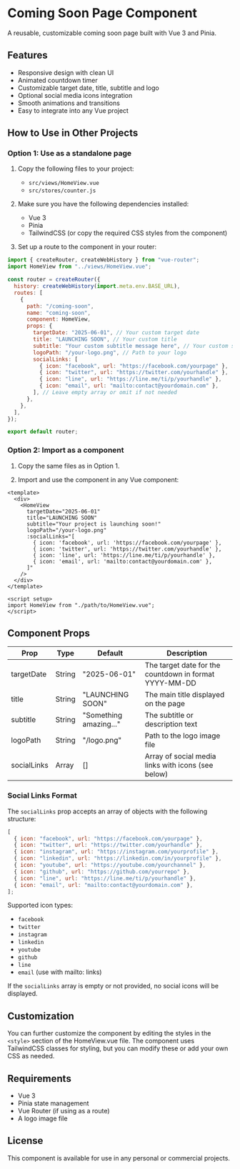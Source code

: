 # Coming Soon Page Component

A reusable, customizable coming soon page built with Vue 3 and Pinia.

## Features

- Responsive design with clean UI
- Animated countdown timer
- Customizable target date, title, subtitle and logo
- Optional social media icons integration
- Smooth animations and transitions
- Easy to integrate into any Vue project

## How to Use in Other Projects

### Option 1: Use as a standalone page

1. Copy the following files to your project:

   - `src/views/HomeView.vue`
   - `src/stores/counter.js`

2. Make sure you have the following dependencies installed:

   - Vue 3
   - Pinia
   - TailwindCSS (or copy the required CSS styles from the component)

3. Set up a route to the component in your router:

```js
import { createRouter, createWebHistory } from "vue-router";
import HomeView from "../views/HomeView.vue";

const router = createRouter({
  history: createWebHistory(import.meta.env.BASE_URL),
  routes: [
    {
      path: "/coming-soon",
      name: "coming-soon",
      component: HomeView,
      props: {
        targetDate: "2025-06-01", // Your custom target date
        title: "LAUNCHING SOON", // Your custom title
        subtitle: "Your custom subtitle message here", // Your custom subtitle
        logoPath: "/your-logo.png", // Path to your logo
        socialLinks: [
          { icon: "facebook", url: "https://facebook.com/yourpage" },
          { icon: "twitter", url: "https://twitter.com/yourhandle" },
          { icon: "line", url: "https://line.me/ti/p/yourhandle" },
          { icon: "email", url: "mailto:contact@yourdomain.com" },
        ], // Leave empty array or omit if not needed
      },
    },
  ],
});

export default router;
```

### Option 2: Import as a component

1. Copy the same files as in Option 1.

2. Import and use the component in any Vue component:

```vue
<template>
  <div>
    <HomeView
      targetDate="2025-06-01"
      title="LAUNCHING SOON"
      subtitle="Your project is launching soon!"
      logoPath="/your-logo.png"
      :socialLinks="[
        { icon: 'facebook', url: 'https://facebook.com/yourpage' },
        { icon: 'twitter', url: 'https://twitter.com/yourhandle' },
        { icon: 'line', url: 'https://line.me/ti/p/yourhandle' },
        { icon: 'email', url: 'mailto:contact@yourdomain.com' },
      ]"
    />
  </div>
</template>

<script setup>
import HomeView from "./path/to/HomeView.vue";
</script>
```

## Component Props

| Prop        | Type   | Default                | Description                                            |
| ----------- | ------ | ---------------------- | ------------------------------------------------------ |
| targetDate  | String | "2025-06-01"           | The target date for the countdown in format YYYY-MM-DD |
| title       | String | "LAUNCHING SOON"       | The main title displayed on the page                   |
| subtitle    | String | "Something amazing..." | The subtitle or description text                       |
| logoPath    | String | "/logo.png"            | Path to the logo image file                            |
| socialLinks | Array  | []                     | Array of social media links with icons (see below)     |

### Social Links Format

The `socialLinks` prop accepts an array of objects with the following structure:

```js
[
  { icon: "facebook", url: "https://facebook.com/yourpage" },
  { icon: "twitter", url: "https://twitter.com/yourhandle" },
  { icon: "instagram", url: "https://instagram.com/yourprofile" },
  { icon: "linkedin", url: "https://linkedin.com/in/yourprofile" },
  { icon: "youtube", url: "https://youtube.com/yourchannel" },
  { icon: "github", url: "https://github.com/yourrepo" },
  { icon: "line", url: "https://line.me/ti/p/yourhandle" },
  { icon: "email", url: "mailto:contact@yourdomain.com" },
];
```

Supported icon types:

- `facebook`
- `twitter`
- `instagram`
- `linkedin`
- `youtube`
- `github`
- `line`
- `email` (use with mailto: links)

If the `socialLinks` array is empty or not provided, no social icons will be displayed.

## Customization

You can further customize the component by editing the styles in the `<style>` section of the HomeView.vue file. The component uses TailwindCSS classes for styling, but you can modify these or add your own CSS as needed.

## Requirements

- Vue 3
- Pinia state management
- Vue Router (if using as a route)
- A logo image file

## License

This component is available for use in any personal or commercial projects.
